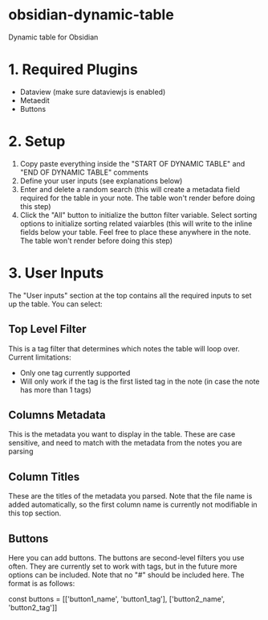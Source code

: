 # obsidian-dynamic-table
Dynamic table for Obsidian

# 1. Required Plugins
- Dataview (make sure dataviewjs is enabled)
- Metaedit
- Buttons

# 2. Setup
1. Copy paste everything inside the "START OF DYNAMIC TABLE" and "END OF DYNAMIC TABLE" comments
2. Define your user inputs (see explanations below)
3. Enter and delete a random search (this will create a metadata field required for the table in your note. The table won't render before doing this step)
4. Click the "All" button to initialize the button filter variable. Select sorting options to initialize sorting related vaiarbles (this will write to the inline fields below your table. Feel free to place these anywhere in the note. The table won't render before doing this step)

# 3. User Inputs
The "User inputs" section at the top contains all the required inputs to set up the table. You can select:

## Top Level Filter
This is a tag filter that determines which notes the table will loop over. Current limitations:
- Only one tag currently supported
- Will only work if the tag is the first listed tag in the note (in case the note has more than 1 tags)

## Columns Metadata
This is the metadata you want to display in the table. These are case sensitive, and need to match with the metadata from the notes you are parsing

## Column Titles
These are the titles of the metadata you parsed. Note that the file name is added automatically, so the first column name is currently not modifiable in this top section.

## Buttons
Here you can add buttons. The buttons are second-level filters you use often. They are currently set to work with tags, but in the future more options can be included. Note that no "#" should be included here. The format is as follows:

const buttons = [['button1_name', 'button1_tag'], ['button2_name', 'button2_tag']]


